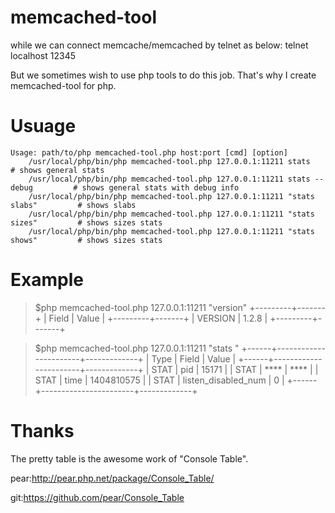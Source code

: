 memcached-tool
==============

while we can connect memcache/memcached by telnet as below:
    telnet localhost 12345

But we sometimes wish to use php tools to do this job. That's why I create memcached-tool for php.

# Usuage
    Usage: path/to/php memcached-tool.php host:port [cmd] [option]
        /usr/local/php/bin/php memcached-tool.php 127.0.0.1:11211 stats                 # shows general stats
        /usr/local/php/bin/php memcached-tool.php 127.0.0.1:11211 stats --debug         # shows general stats with debug info
        /usr/local/php/bin/php memcached-tool.php 127.0.0.1:11211 "stats slabs"         # shows slabs
        /usr/local/php/bin/php memcached-tool.php 127.0.0.1:11211 "stats sizes"         # shows sizes stats
        /usr/local/php/bin/php memcached-tool.php 127.0.0.1:11211 "stats shows"         # shows sizes stats

# Example
>$php memcached-tool.php 127.0.0.1:11211 "version"
    +---------+-------+ 
    | Field   | Value | 
    +---------+-------+ 
    | VERSION | 1.2.8 | 
    +---------+-------+ 

>$php memcached-tool.php 127.0.0.1:11211 "stats " 
    +------+-----------------------+-------------+
    | Type | Field                 | Value       |
    +------+-----------------------+-------------+
    | STAT | pid                   | 15171       |
    | STAT | ****                  | ****        |
    | STAT | time                  | 1404810575  |
    | STAT | listen_disabled_num   | 0           |
    +------+-----------------------+-------------+

# Thanks
The pretty table is the awesome work of "Console Table".

pear:http://pear.php.net/package/Console_Table/

git:https://github.com/pear/Console_Table
